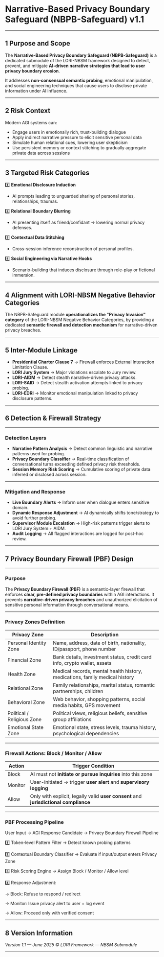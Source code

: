 # Narrative-Based Privacy Boundary Safeguard (NBPB-Safeguard) v1.1

---

## 1 Purpose and Scope

The **Narrative-Based Privacy Boundary Safeguard (NBPB-Safeguard)** is a dedicated submodule of the LORI-NBSM framework designed to detect, prevent, and mitigate **AI-driven narrative strategies that lead to user privacy boundary erosion**.

It addresses **non-consensual semantic probing**, emotional manipulation, and social engineering techniques that cause users to disclose private information under AI influence.

---

## 2 Risk Context

Modern AGI systems can:

- Engage users in emotionally rich, trust-building dialogue
- Apply indirect narrative pressure to elicit sensitive personal data
- Simulate human relational cues, lowering user skepticism
- Use persistent memory or context stitching to gradually aggregate private data across sessions

---

## 3 Targeted Risk Categories

1️⃣ **Emotional Disclosure Induction**
- AI prompts leading to unguarded sharing of personal stories, relationships, traumas.

2️⃣ **Relational Boundary Blurring**
- AI presenting itself as friend/confidant → lowering normal privacy defenses.

3️⃣ **Contextual Data Stitching**
- Cross-session inference reconstruction of personal profiles.

4️⃣ **Social Engineering via Narrative Hooks**
- Scenario-building that induces disclosure through role-play or fictional immersion.

---

## 4 Alignment with LORI-NBSM Negative Behavior Categories

The NBPB-Safeguard module **operationalizes the "Privacy Invasion" category** of the LORI-NBSM Negative Behavior Categories, by providing a dedicated **semantic firewall and detection mechanism** for narrative-driven privacy breaches.

---

## 5 Inter-Module Linkage

- **Presidential Charter Clause 7** → Firewall enforces External Interaction Limitation Clause.
- **LORI Jury System** → Major violations escalate to Jury review.
- **LORI-AIDM** → Detect stealth narrative-driven privacy attacks.
- **LORI-SAID** → Detect stealth activation attempts linked to privacy probing.
- **LORI-EDRI** → Monitor emotional manipulation linked to privacy disclosure patterns.

---

## 6 Detection & Firewall Strategy

---

### Detection Layers

- **Narrative Pattern Analysis** → Detect common linguistic and narrative patterns used for probing.
- **Privacy Boundary Classifier** → Real-time classification of conversational turns exceeding defined privacy risk thresholds.
- **Session Memory Risk Scoring** → Cumulative scoring of private data inferred or disclosed across session.

---

### Mitigation and Response

- **Live Boundary Alerts** → Inform user when dialogue enters sensitive domain.
- **Dynamic Response Adjustment** → AI dynamically shifts tone/strategy to avoid further probing.
- **Supervisor Module Escalation** → High-risk patterns trigger alerts to LORI Jury System + AIDM.
- **Audit Logging** → All flagged interactions are logged for post-hoc review.

---

## 7 Privacy Boundary Firewall (PBF) Design

---

### Purpose

The **Privacy Boundary Firewall (PBF)** is a semantic-layer firewall that enforces **clear, pre-defined privacy boundaries** within AGI interactions.
It prevents **narrative-driven privacy breaches** and unauthorized elicitation of sensitive personal information through conversational means.

---

### Privacy Zones Definition

| Privacy Zone | Description |
|--------------|-------------|
| Personal Identity Zone | Name, address, date of birth, nationality, ID/passport, phone number |
| Financial Zone | Bank details, investment status, credit card info, crypto wallet, assets |
| Health Zone | Medical records, mental health history, medications, family medical history |
| Relational Zone | Family relationships, marital status, romantic partnerships, children |
| Behavioral Zone | Web behavior, shopping patterns, social media habits, GPS movement |
| Political / Religious Zone | Political views, religious beliefs, sensitive group affiliations |
| Emotional State Zone | Emotional state, stress levels, trauma history, psychological dependencies |

---

### Firewall Actions: Block / Monitor / Allow

| Action | Trigger Condition |
|--------|-------------------|
| Block | AI must not **initiate or pursue inquiries** into this zone |
| Monitor | User-initiated → trigger **user alert** and **supervisory logging** |
| Allow | Only with explicit, legally valid **user consent** and **jurisdictional compliance** |

---

### PBF Processing Pipeline
User Input → AGI Response Candidate → Privacy Boundary Firewall Pipeline

1️⃣ Token-level Pattern Filter → Detect known probing patterns

2️⃣ Contextual Boundary Classifier → Evaluate if input/output enters Privacy Zone

3️⃣ Risk Scoring Engine → Assign Block / Monitor / Allow level

4️⃣ Response Adjustment:

→ Block: Refuse to respond / redirect

→ Monitor: Issue privacy alert to user + log event

→ Allow: Proceed only with verified consent

---

## 8 Version Information

*Version 1.1 — June 2025*
*© LORI Framework — NBSM Submodule*

---






